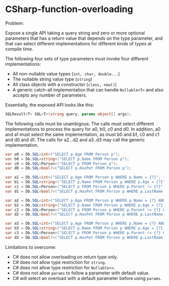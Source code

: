 # CSharp-function-overloading

Problem:

Expose a single API taking a query string and zero or more optional parameters
that has a return value that depends on the type parameter, and that can
select different implementations for different kinds of types at compile time.

The following four sets of type parameters must invoke four different implementations:
 * All non-nullable value types (`int, char, double...`)
 * The nullable string value type (`string`)
 * All class objects with a constructor (`class, new()`)
 * A generic catch-all implementation that can handle `Nullable<T>`
   and also accepts any number of parameters.

Essentially, the exposed API looks like this:

```cs
SQLResult<T> SQL<T>(string query, params object[] args);
```
  
The following calls must be unambigous. The calls must select
different implementations to process the query for a0, b0, c0 and d0.
In addition, a0 and a1 must select the same implementation, as must
b0 and b1, c0 and c1 and d0 and d1. The calls for a2...d2 and a3..d3 
may call the generic implementation.

```cs
var a0 = Db.SQL<int>("SELECT p.Age FROM Person p");
var b0 = Db.SQL<string>("SELECT p.Name FROM Person p");
var c0 = Db.SQL<Person>("SELECT p FROM Person p");
var d0 = Db.SQL<bool?>("SELECT p.HasPet FROM Person p");

var a1 = Db.SQL<int>("SELECT p.Age FROM Person p WHERE p.Name = {?}", "Johan");
var b1 = Db.SQL<string>("SELECT p.Name FROM Person p WHERE p.Age = {?}", 46);
var c1 = Db.SQL<Person>("SELECT p FROM Person p WHERE p.Parent != {?}", null);
var d1 = Db.SQL<bool?>("SELECT p.HasPet FROM Person p WHERE p.LastName = {?}", "Lindh");

var a2 = Db.SQL<int>("SELECT p.Age FROM Person p WHERE p.Name = {?} AND p.LastName != {?}", "Johan", null);
var b2 = Db.SQL<string>("SELECT p.Name FROM Person p WHERE p.Age = {?} OR p.Age = {?}", 46, "a lot");
var c2 = Db.SQL<Person>("SELECT p FROM Person p WHERE p.Parent != {?} OR p.Parent.LastName = {?}", null, "Lindh");
var d2 = Db.SQL<bool?>("SELECT p.HasPet FROM Person p WHERE p.LastName = {?} AND p.Name != {?}", "Lindh", "");

var a3 = Db.SQL<int>("SELECT p.Age FROM Person p WHERE p.Name = {?} AND p.LastName != {?} AND p.Age = {?}", "Johan", null, 46);
var b3 = Db.SQL<string>("SELECT p.Name FROM Person p WHERE p.Age = {?} OR p.Age = {?} OR p.Age = {?}", 46, "a lot", null);
var c3 = Db.SQL<Person>("SELECT p FROM Person p WHERE p.Parent != {?} OR p.Parent.LastName = {?} AND p.Age = {?}", null, "Lindh", 0.1);
var d3 = Db.SQL<bool?>("SELECT p.HasPet FROM Person p WHERE p.LastName = {?} AND p.Name != {?} AND p.Age > {?}", "Lindh", "", 0);
```

Limitations to overcome:

  * C# does not allow overloading on return type only.
  * C# does not allow type restriction for `string`.
  * C# does not allow type restriction for `Nullable<>`.
  * C# does not allow `params` to follow a parameter with default value.
  * C# will select an overload with a default parameter before using `params`.
